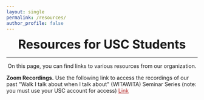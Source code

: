```yaml
---
layout: single
permalink: /resources/
author_profile: false
---
```


<center><font size="+3"><b>Resources for USC Students</b></font></center>
<hr>

<center>
	On this page, you can find links to various resources from our organization. 
	<br>

</center>

<b> Zoom Recordings.</b> Use the following link to access the recordings of our past "Walk I talk about when I talk about" (WITAWITA) Seminar Series (note: you must use your USC account for access) <a href="https://drive.google.com/drive/folders/1dTHBbNKWFleDEZ2OuEh17hoqagOKfsEM?usp=sharing" style="color: firebrick"> Link</a>
